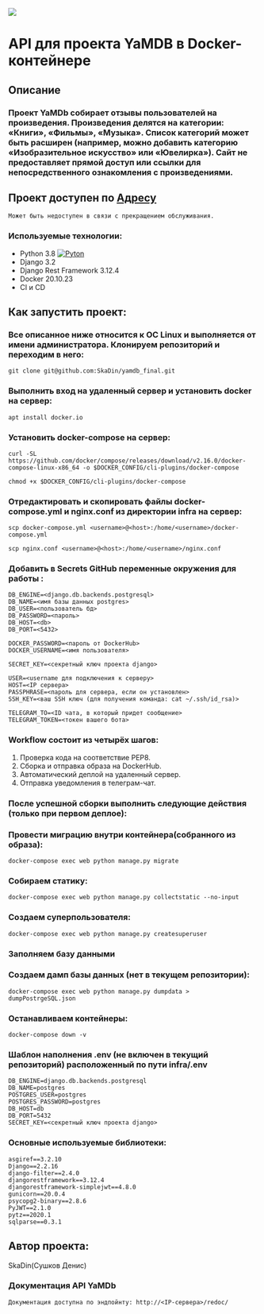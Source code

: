 ![](https://github.com/SkaDin/yamdb_final/actions/workflows/yamdb_workflow.yml/badge.svg)

# API для проекта YaMDB в Docker-контейнере

## Описание
### Проект YaMDb собирает отзывы пользователей на произведения. Произведения делятся на категории: «Книги», «Фильмы», «Музыка». Список категорий может быть расширен (например, можно добавить категорию «Изобразительное искусство» или «Ювелирка»). Сайт не предоставляет прямой доступ или ссылки для непосредственного ознакомления с произведениями.

## Проект доступен по [Адресу](http://84.201.152.177/)
    Может быть недоступен в связи с прекращением обслуживания.
    
### Используемые технологии:
* Python 3.8 [![Pyton](https://img.icons8.com/color/1x/python--v2.png)](https://www.python.org/)
* Django 3.2
* Django Rest Framework 3.12.4
* Docker 20.10.23
* CI и CD 


## Как запустить проект:
### Все описанное ниже относится к ОС Linux и выполняется от имени администратора. Клонируем репозиторий и переходим в него:

```
git clone git@github.com:SkaDin/yamdb_final.git
```
### Выполнить вход на удаленный сервер и установить docker на сервер: 
```
apt install docker.io 
```
### Установить docker-compose на сервер:

```
curl -SL https://github.com/docker/compose/releases/download/v2.16.0/docker-compose-linux-x86_64 -o $DOCKER_CONFIG/cli-plugins/docker-compose

chmod +x $DOCKER_CONFIG/cli-plugins/docker-compose
```
### Отредактировать и cкопировать файлы docker-compose.yml и nginx.conf из директории infra на сервер:

```
scp docker-compose.yml <username>@<host>:/home/<username>/docker-compose.yml

scp nginx.conf <username>@<host>:/home/<username>/nginx.conf
```
### Добавить в Secrets GitHub переменные окружения для работы :
```
DB_ENGINE=<django.db.backends.postgresql>
DB_NAME=<имя базы данных postgres>
DB_USER=<пользователь бд>
DB_PASSWORD=<пароль>
DB_HOST=<db>
DB_PORT=<5432>

DOCKER_PASSWORD=<пароль от DockerHub>
DOCKER_USERNAME=<имя пользователя>

SECRET_KEY=<секретный ключ проекта django>

USER=<username для подключения к серверу>
HOST=<IP сервера>
PASSPHRASE=<пароль для сервера, если он установлен>
SSH_KEY=<ваш SSH ключ (для получения команда: cat ~/.ssh/id_rsa)>

TELEGRAM_TO=<ID чата, в который придет сообщение>
TELEGRAM_TOKEN=<токен вашего бота>

```
### Workflow состоит из четырёх шагов:
1. Проверка кода на соответствие PEP8.
2. Сборка и отправка образа на DockerHub.
3. Автоматический деплой на удаленный сервер.
4. Отправка уведомления в телеграм-чат.

### После успешной сборки выполнить следующие действия (только при первом деплое):
### Провести миграцию внутри контейнера(собранного из образа):
```
docker-compose exec web python manage.py migrate
```
### Собираем статику:
```
docker-compose exec web python manage.py collectstatic --no-input
```
### Создаем суперпользователя:
```
docker-compose exec web python manage.py createsuperuser
```
### Заполняем базу данными

### Создаем дамп базы данных (нет в текущем репозитории):
```
docker-compose exec web python manage.py dumpdata > dumpPostrgeSQL.json
```
### Останавливаем контейнеры:
```
docker-compose down -v
```
### Шаблон наполнения .env (не включен в текущий репозиторий) расположенный по пути infra/.env
```
DB_ENGINE=django.db.backends.postgresql
DB_NAME=postgres
POSTGRES_USER=postgres
POSTGRES_PASSWORD=postgres
DB_HOST=db
DB_PORT=5432
SECRET_KEY=<секретный ключ проекта django>
```
### Основные используемые библиотеки:
```
asgiref==3.2.10
Django==2.2.16
django-filter==2.4.0
djangorestframework==3.12.4
djangorestframework-simplejwt==4.8.0
gunicorn==20.0.4
psycopg2-binary==2.8.6
PyJWT==2.1.0
pytz==2020.1
sqlparse==0.3.1 
```
## Автор проекта: 
SkaDin(Сушков Денис)

### Документация API YaMDb
```Документация доступна по эндпойнту: http://<IP-сервера>/redoc/ ```
